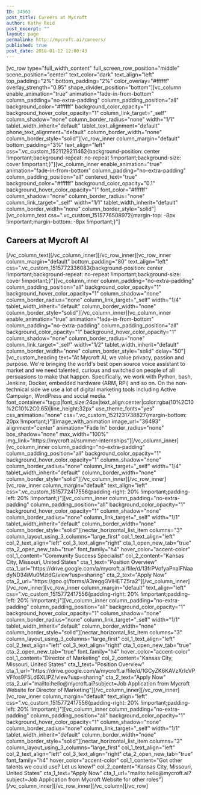 ```yaml
---
ID: 34563
post_title: Careers at Mycroft
author: Kathy Reid
post_excerpt: ""
layout: page
permalink: http://mycroft.ai/careers/
published: true
post_date: 2018-01-12 12:00:43
---
```

[vc_row type="full_width_content" full_screen_row_position="middle" scene_position="center" text_color="dark" text_align="left" top_padding="2%" bottom_padding="2%" color_overlay="#ffffff" overlay_strength="0.95" shape_divider_position="bottom"][vc_column enable_animation="true" animation="fade-in-from-bottom" column_padding="no-extra-padding" column_padding_position="all" background_color="#ffffff" background_color_opacity="1" background_hover_color_opacity="1" column_link_target="_self" column_shadow="none" column_border_radius="none" width="1/1" tablet_width_inherit="default" tablet_text_alignment="default" phone_text_alignment="default" column_border_width="none" column_border_style="solid"][vc_row_inner column_margin="default" bottom_padding="3%" text_align="left" css=".vc_custom_1521129211462{background-position: center !important;background-repeat: no-repeat !important;background-size: cover !important;}"][vc_column_inner enable_animation="true" animation="fade-in-from-bottom" column_padding="no-extra-padding" column_padding_position="all" centered_text="true" background_color="#ffffff" background_color_opacity="0.1" background_hover_color_opacity="1" font_color="#ffffff" column_shadow="none" column_border_radius="none" column_link_target="_self" width="1/1" tablet_width_inherit="default" column_border_width="none" column_border_style="solid"][vc_column_text css=".vc_custom_1515776508972{margin-top: -8px !important;margin-bottom: -8px !important;}"]
<h2><span style="color: #000000;">Careers at Mycroft AI</span></h2>
[/vc_column_text][/vc_column_inner][/vc_row_inner][vc_row_inner column_margin="default" bottom_padding="80" text_align="left" css=".vc_custom_1515772336083{background-position: center !important;background-repeat: no-repeat !important;background-size: cover !important;}"][vc_column_inner column_padding="no-extra-padding" column_padding_position="all" background_color_opacity="1" background_hover_color_opacity="1" column_shadow="none" column_border_radius="none" column_link_target="_self" width="1/4" tablet_width_inherit="default" column_border_width="none" column_border_style="solid"][/vc_column_inner][vc_column_inner enable_animation="true" animation="fade-in-from-bottom" column_padding="no-extra-padding" column_padding_position="all" background_color_opacity="1" background_hover_color_opacity="1" column_shadow="none" column_border_radius="none" column_link_target="_self" width="1/2" tablet_width_inherit="default" column_border_width="none" column_border_style="solid" delay="50"][vc_custom_heading text="At Mycroft AI, we value privacy, passion and purpose. We're bringing the world's best open source voice assistant to market and we need talented, curious and switched on people of all persuasions to make that happen. Specifically, we work with Python, bash, Jenkins, Docker, embedded hardware (ARM, RPi) and so on. On the non-technical side we use a lot of digital marketing tools including Active Campaign, WordPress and social media. " font_container="tag:p|font_size:24px|text_align:center|color:rgba(10%2C10%2C10%2C0.65)|line_height:32px" use_theme_fonts="yes" css_animation="none" css=".vc_custom_1521231738827{margin-bottom: 20px !important;}"][image_with_animation image_url="36493" alignment="center" animation="Fade In" border_radius="none" box_shadow="none" max_width="100%" img_link="https://mycroft.ai/summer-internships"][/vc_column_inner][vc_column_inner column_padding="no-extra-padding" column_padding_position="all" background_color_opacity="1" background_hover_color_opacity="1" column_shadow="none" column_border_radius="none" column_link_target="_self" width="1/4" tablet_width_inherit="default" column_border_width="none" column_border_style="solid"][/vc_column_inner][/vc_row_inner][vc_row_inner column_margin="default" text_align="left" css=".vc_custom_1515772417556{padding-right: 20% !important;padding-left: 20% !important;}"][vc_column_inner column_padding="no-extra-padding" column_padding_position="all" background_color_opacity="1" background_hover_color_opacity="1" column_shadow="none" column_border_radius="none" column_link_target="_self" width="1/1" tablet_width_inherit="default" column_border_width="none" column_border_style="solid"][nectar_horizontal_list_item columns="3" column_layout_using_3_columns="large_first" col_1_text_align="left" col_2_text_align="left" col_3_text_align="right" cta_1_open_new_tab="true" cta_2_open_new_tab="true" font_family="h4" hover_color="accent-color" col_1_content="Community Success Specialist" col_2_content="Kansas City, Missouri, United States" cta_1_text="Position Overview" cta_1_url="https://drive.google.com/a/mycroft.ai/file/d/13frPVofyaPnalFNaadyND34iMu0MzldG/view?usp=sharing" cta_2_text="Apply Now" cta_2_url="https://goo.gl/forms/A3reggGVlHETZ5ra2"][/vc_column_inner][/vc_row_inner][vc_row_inner column_margin="default" text_align="left" css=".vc_custom_1515772417556{padding-right: 20% !important;padding-left: 20% !important;}"][vc_column_inner column_padding="no-extra-padding" column_padding_position="all" background_color_opacity="1" background_hover_color_opacity="1" column_shadow="none" column_border_radius="none" column_link_target="_self" width="1/1" tablet_width_inherit="default" column_border_width="none" column_border_style="solid"][nectar_horizontal_list_item columns="3" column_layout_using_3_columns="large_first" col_1_text_align="left" col_2_text_align="left" col_3_text_align="right" cta_1_open_new_tab="true" cta_2_open_new_tab="true" font_family="h4" hover_color="accent-color" col_1_content="Director of Marketing" col_2_content="Kansas City, Missouri, United States" cta_1_text="Position Overview" cta_1_url="https://drive.google.com/a/mycroft.ai/file/d/1GCyZK6KAVzXrIcVPVFfos9F5Ld6XLIPZ/view?usp=sharing" cta_2_text="Apply Now" cta_2_url="mailto:hello@mycroft.ai?subject=Job Application from Mycroft Website for Director of Marketing"][/vc_column_inner][/vc_row_inner][vc_row_inner column_margin="default" text_align="left" css=".vc_custom_1515772417556{padding-right: 20% !important;padding-left: 20% !important;}"][vc_column_inner column_padding="no-extra-padding" column_padding_position="all" background_color_opacity="1" background_hover_color_opacity="1" column_shadow="none" column_border_radius="none" column_link_target="_self" width="1/1" tablet_width_inherit="default" column_border_width="none" column_border_style="solid"][nectar_horizontal_list_item columns="3" column_layout_using_3_columns="large_first" col_1_text_align="left" col_2_text_align="left" col_3_text_align="right" cta_2_open_new_tab="true" font_family="h4" hover_color="accent-color" col_1_content="Got other talents we could use? Let us know!" col_2_content="Kansas City, Missouri, United States" cta_1_text="Apply Now" cta_1_url="mailto:hello@mycroft.ai?subject=Job Application from Mycroft Website for other roles"][/vc_column_inner][/vc_row_inner][/vc_column][/vc_row]